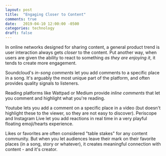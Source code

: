 ```yaml
---
layout: post
title:  "Engaging Closer to Content"
comments: true
date:   2019-04-10 12:00:00 -0500
categories: technology
draft: false
---
```


In online networks designed for sharing content, a general product trend is user interaction always gets _closer_ to the content. Put another way, when users are given the ability to react to something _as they are enjoying it_, it tends to create more engagement. 

Soundcloud's _in-song comments_ let you add comments to a specific place in a song. It's arguably the most unique part of the platform, and often provides quality signals to listeners. 

Reading platforms like Wattpad or Medium provide _inline comments_ that let you comment and highlight what you're reading. 

Youtube lets you add a comment on a specific place in a video (but doesn't highlight these to the viewer, so they are not easy to discover). Periscope and Instagram Live let you add reactions in real time in a very playful floating emoji/hearts experience.

Likes or favorites are often considered "table stakes" for any content community. But when you let audiences leave their mark on their favorite places (in a song, story or whatever), it creates meaningful connection with content - and it's creator.